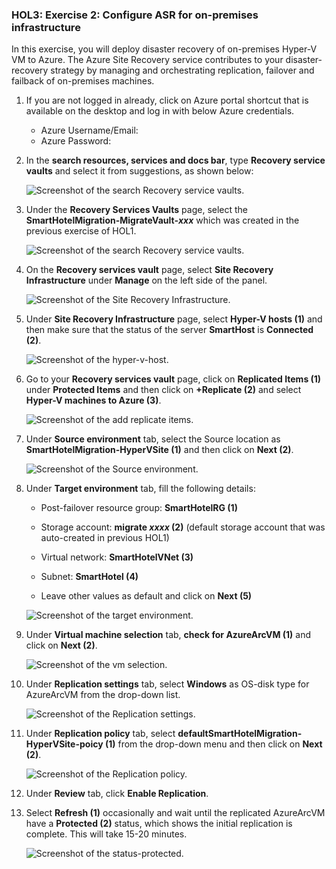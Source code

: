 ### HOL3: Exercise 2: Configure ASR for on-premises infrastructure

In this exercise, you will deploy disaster recovery of on-premises Hyper-V VM to Azure. The Azure Site Recovery service contributes to your disaster-recovery strategy by managing and orchestrating replication, failover and failback of on-premises machines. 


1. If you are not logged in already, click on Azure portal shortcut that is available on the desktop and log in with below Azure credentials.
    * Azure Username/Email: <inject key="AzureAdUserEmail"></inject> 
    * Azure Password: <inject key="AzureAdUserPassword"></inject>

1. In the **search resources, services and docs bar**, type **Recovery service vaults** and select it from suggestions, as shown below:
   
    ![Screenshot of the search Recovery service vaults.](Images/upd-search-asr.png "Recovery service vaults")
    
1.  Under the **Recovery Services Vaults** page, select the **SmartHotelMigration<inject key="DeploymentID" enableCopy="false" />-MigrateVault-_xxx_** which was created in the previous exercise of HOL1.

    ![Screenshot of the search Recovery service vaults.](Images/hol3-e2-s2.png "Recovery service vaults")

1. On the **Recovery services vault** page, select **Site Recovery Infrastructure** under **Manage** on the left side of the panel.

    ![Screenshot of the Site Recovery Infrastructure.](Images/hol3-e2-s3.png)

1. Under **Site Recovery Infrastructure** page, select **Hyper-V hosts (1)** and then make sure that the status of the server **SmartHost<inject key="DeploymentID" enableCopy="false" />** is **Connected (2)**.

    ![Screenshot of the hyper-v-host.](Images/hol3-e2-s4.png "hyper-v-host")  

1. Go to your **Recovery services vault** page, click on **Replicated Items (1)** under **Protected Items** and then click on **+Replicate (2)** and select **Hyper-V machines to Azure (3)**.

    ![Screenshot of the add replicate items.](Images/hol3-e2-s5.png "add replicate items") 
   
1. Under **Source environment** tab, select the Source location as **SmartHotelMigration<inject key="DeploymentID" enableCopy="false" />-HyperVSite (1)** and then click on **Next (2)**.
 
    ![Screenshot of the Source environment.](Images/hol3-e2-s6.png "Source environment") 
   
1. Under **Target environment** tab, fill the following details:

   - Post-failover resource group: **SmartHotelRG (1)**
   
   - Storage account: **migrate _xxxx_ (2)** (default storage account that was auto-created in previous HOL1)
   
   - Virtual network: **SmartHotelVNet (3)**

   - Subnet: **SmartHotel (4)**
   
   - Leave other values as default and click on **Next (5)**
   
   ![Screenshot of the target environment.](Images/hol3-e2-s7.png "Source environment")    
    
1. Under **Virtual machine selection** tab, **check for AzureArcVM (1)** and click on **Next (2)**.

   ![Screenshot of the vm selection.](Images/hol3-e2-s8.png "vm selection")

1. Under **Replication settings** tab, select **Windows** as OS-disk type for AzureArcVM from the drop-down list.

   ![Screenshot of the Replication settings.](Images/hol3-e2-s9.png "Replication settings")
    
1. Under **Replication policy** tab, select **defaultSmartHotelMigration<inject key="DeploymentID" enableCopy="false" />-HyperVSite-poicy (1)** from the drop-down menu and then click on **Next (2)**.  
 
   ![Screenshot of the Replication policy.](Images/hol3-e2-s10.png "Replication policy")
       
1. Under **Review** tab, click **Enable Replication**.

1. Select **Refresh (1)** occasionally and wait until the replicated AzureArcVM have a **Protected (2)** status, which shows the initial replication is complete. This will take 15-20 minutes.


   ![Screenshot of the status-protected.](Images/hol3-e2-s11.png "status-protected")
   
